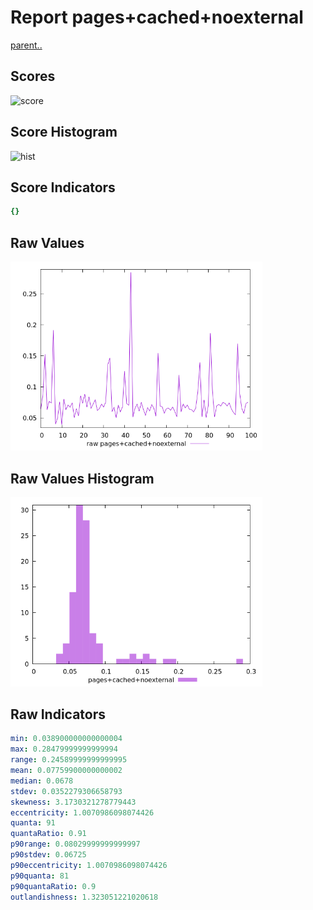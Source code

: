 # Report pages+cached+noexternal

[parent..](./..)  


## Scores

![score](./score.png)  

## Score Histogram

![hist](./hist.png)  

## Score Indicators

```yaml
{}

```

## Raw Values

![raw](./raw.png)  

## Raw Values Histogram

![raw hist](./raw_hist.png)  

## Raw Indicators

```yaml
min: 0.038900000000000004
max: 0.28479999999999994
range: 0.24589999999999995
mean: 0.07759900000000002
median: 0.0678
stdev: 0.0352279306658793
skewness: 3.1730321278779443
eccentricity: 1.0070986098074426
quanta: 91
quantaRatio: 0.91
p90range: 0.08029999999999997
p90stdev: 0.06725
p90eccentricity: 1.0070986098074426
p90quanta: 81
p90quantaRatio: 0.9
outlandishness: 1.323051221020618

```

<style>
  img {
    max-width: 80%;
  }
</style>
      

